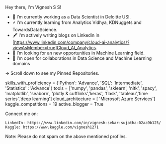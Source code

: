 
Hey there, I'm Vignesh S S!

     
- 🔭 I’m currently working as a Data Scientist in Deloitte USI. 
- ⚡  I'm currently learning from Analytics Vidhya, KDNuggets and TowardsDataScience.
- 🖋️  I'm actively writing blogs on Linkedin in [https://www.linkedin.com/company/cloud-ai-analytics/?viewAsMember=true]Cloud_AI_Analytics.
- 🤔 I’m looking for an new opportunities in Machine Learning field.
- 👯 I’m open for collaborations in Data Science and Machine Learning domains
    
-> Scroll down to see my Pinned Repositories.

skills_with_proficiency = {'Python': 'Advance', 'SQL': 'Intermediate', 'Statistics' : 'Advance'}
tools = ['numpy', 'pandas', 'sklearn', 'nltk', 'spacy', 'matplotlib', 'seaborn', 'plotly & cufflinks','keras', 'flask', 'tableau','time series','deep learning']
cloud_architecture = [ 'Microsoft Azure Services']
kaggle_competitions = 19
active_blogger = True

Connect me on:

    LinkedIn: https://www.linkedin.com/in/vignesh-sekar-sujatha-02aa9b125/
    Kaggle: https://www.kaggle.com/vignesh1271
    
Note: Please do not spam on the above mentioned profiles.

